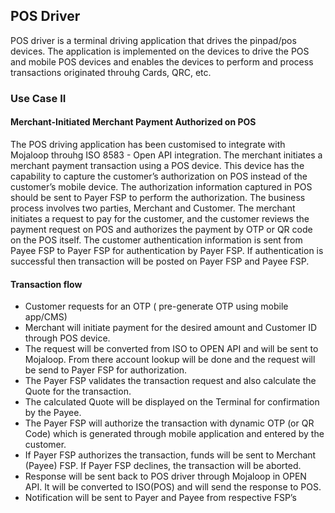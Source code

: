 ## POS Driver

POS driver is a terminal driving application that drives the pinpad/pos devices. The application is implemented on the devices to drive the POS and mobile POS devices and enables the devices to perform and process transactions originated throuhg Cards, QRC, etc.

### Use Case II

#### Merchant-Initiated Merchant Payment Authorized on POS

The POS driving application has been customised to integrate with Mojaloop throuhg ISO 8583 - Open API integration. The merchant initiates a merchant payment transaction using a POS device. This device has the capability to capture the customer’s authorization on POS instead of the customer’s mobile device. The authorization information captured in POS should be sent to Payer FSP to perform the authorization. The business process involves two parties, Merchant and Customer. The merchant initiates a request to pay for the customer, and the customer reviews the payment request on POS and authorizes the payment by OTP or QR code on the POS itself. The customer authentication information is sent from Payee  FSP to Payer FSP for authentication by Payer FSP. If authentication is successful then transaction will be posted on Payer FSP and Payee FSP.

#### Transaction flow

- Customer requests for an OTP ( pre-generate OTP using mobile app/CMS)
- Merchant will initiate payment for the desired amount and Customer ID through POS device.
- The request will be converted from ISO to OPEN API and will be sent to Mojaloop. From there account lookup will be done and the request will be send to Payer FSP for authorization.
- The Payer FSP validates the transaction request and also calculate the Quote for the transaction.
- The calculated Quote will be displayed on the Terminal for confirmation by the Payee. 
- The Payer FSP will authorize the transaction with dynamic OTP (or QR Code) which is generated through mobile application and entered by the customer.
- If Payer FSP authorizes the transaction, funds will be sent to Merchant (Payee) FSP. If Payer FSP declines, the transaction will be aborted. 
- Response will be sent back to POS driver through Mojaloop in OPEN API. It will be converted to ISO(POS) and will send the response to POS.
- Notification will be sent to Payer and Payee from respective FSP’s




